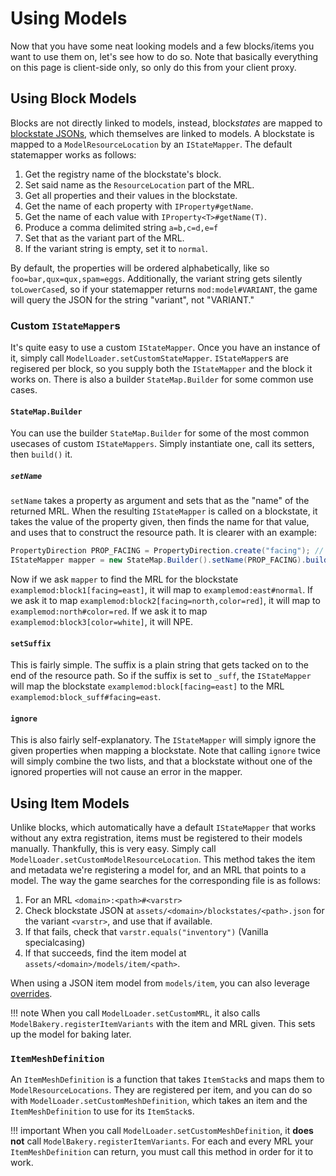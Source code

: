 Using Models
============

Now that you have some neat looking models and a few blocks/items you want to use them on, let's see how to do so. Note that basically everything on this page is client-side only, so only do this from your client proxy.

Using Block Models
------------------

Blocks are not directly linked to models, instead, block<em>states</em> are mapped to [blockstate JSONs], which themselves are linked to models. A blockstate is mapped to a `ModelResourceLocation` by an `IStateMapper`. The default statemapper works as follows:

1. Get the registry name of the blockstate's block.
2. Set said name as the `ResourceLocation` part of the MRL.
3. Get all properties and their values in the blockstate.
4. Get the name of each property with `IProperty#getName`.
5. Get the name of each value with `IProperty<T>#getName(T)`.
6. Produce a comma delimited string `a=b,c=d,e=f`
7. Set that as the variant part of the MRL.
8. If the variant string is empty, set it to `normal`.

By default, the properties will be ordered alphabetically, like so `foo=bar,qux=qux,spam=eggs`. Additionally, the variant string gets silently `toLowerCase`d, so if your statemapper returns `mod:model#VARIANT`, the game will query the JSON for the string "variant", not "VARIANT."

### Custom `IStateMapper`s

It's quite easy to use a custom `IStateMapper`. Once you have an instance of it, simply call `ModelLoader.setCustomStateMapper`. `IStateMapper`s are regisered per block, so you supply both the `IStateMapper` and the block it works on. There is also a builder `StateMap.Builder` for some common use cases.

#### `StateMap.Builder`

You can use the builder `StateMap.Builder` for some of the most common usecases of custom `IStateMappers`. Simply instantiate one, call its setters, then `build()` it.

##### `setName`

`setName` takes a property as argument and sets that as the "name" of the returned MRL. When the resulting `IStateMapper` is called on a blockstate, it takes the value of the property given, then finds the name for that value, and uses that to construct the resource path. It is clearer with an example:

```java
PropertyDirection PROP_FACING = PropertyDirection.create("facing"); // Start with a property
IStateMapper mapper = new StateMap.Builder().setName(PROP_FACING).build(); // Use the builder
```

Now if we ask `mapper` to find the MRL for the blockstate `examplemod:block1[facing=east]`, it will map to `examplemod:east#normal`. If we ask it to map `examplemod:block2[facing=north,color=red]`, it will map to `examplemod:north#color=red`. If we ask it to map `examplemod:block3[color=white]`, it will NPE.

#### `setSuffix`

This is fairly simple. The suffix is a plain string that gets tacked on to the end of the resource path. So if the suffix is set to `_suff`, the `IStateMapper` will map the blockstate `examplemod:block[facing=east]` to the MRL `examplemod:block_suff#facing=east`.

#### `ignore`

This is also fairly self-explanatory. The `IStateMapper` will simply ignore the given properties when mapping a blockstate. Note that calling `ignore` twice will simply combine the two lists, and that a blockstate without one of the ignored properties will not cause an error in the mapper.

Using Item Models
-----------------

Unlike blocks, which automatically have a default `IStateMapper` that works without any extra registration, items must be registered to their models manually. Thankfully, this is very easy. Simply call `ModelLoader.setCustomModelResourceLocation`. This method takes the item and metadata we're registering a model for, and an MRL that points to a model. The way the game searches for the corresponding file is as follows:

1. For an MRL `<domain>:<path>#<varstr>`
2. Check blockstate JSON at `assets/<domain>/blockstates/<path>.json` for the variant `<varstr>`, and use that if available.
3. If that fails, check that `varstr.equals("inventory")` (Vanilla specialcasing)
4. If that succeeds, find the item model at `assets/<domain>/models/item/<path>`.

When using a JSON item model from `models/item`, you can also leverage [overrides].

!!! note
    When you call `ModelLoader.setCustomMRL`, it also calls `ModelBakery.registerItemVariants` with the item and MRL given. This sets up the model for baking later.

### `ItemMeshDefinition`

An `ItemMeshDefinition` is a function that takes `ItemStack`s and maps them to `ModelResourceLocations`. They are registered per item, and you can do so with `ModelLoader.setCustomMeshDefinition`, which takes an item and the `ItemMeshDefinition` to use for its `ItemStack`s.

!!! important
    When you call `ModelLoader.setCustomMeshDefinition`, it **does not** call `ModelBakery.registerItemVariants`. For each and every MRL your `ItemMeshDefinition` can return, you must call this method in order for it to work.

[overrides]: overrides.md
[blockstate JSONs]: blockstates/introduction.md
